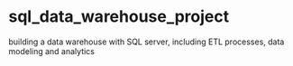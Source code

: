 # sql_data_warehouse_project
building a data warehouse with SQL server, including ETL processes, data modeling and analytics
